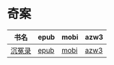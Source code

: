 # 奇案

| 书名 | epub | mobi | azw3 |
| --- | --- | --- | --- |
| [沉冤录](http://ct.dalanmei.com/f/31084289-571786454-c2c52f) | [epub](http://ct.dalanmei.com/f/31084289-571786454-c2c52f) | [mobi](http://ct.dalanmei.com/f/31084289-571452384-d2ee61) | [azw3](http://ct.dalanmei.com/f/31084289-571885670-8dc9ef) |
